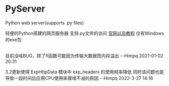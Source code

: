 # PyServer
Python web server(supports .py files)

轻便的Python搭建的网页服务器
支持.py文件的访问
[官网以及教程](http://pws.himpqblog.cn)  仅有Windows的exe包

<br>目前没啥BUG，除了fl函数可能因为传输大数据而内存溢出
--Himpq
2021-01-02 20:31
 
3.2更新使得 ExpHttpData 模块中 exp_headers 的使用频率降低
同时该问题也是导致一段时间后应用CPU使用率骤增不减的原因
--Himpq
2022-3-27 14:16

